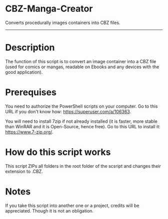 # CBZ-Manga-Creator
Converts procedurally images containers into CBZ files.

---

# Description
The function of this script is to convert an image container into a
CBZ file (used for comics or mangas, readable on Ebooks and any
devices with the good application).

# Prerequises
You need to authorize the PowerShell scripts on your computer. Go to
this URL if you don't know how: https://superuser.com/a/106363.

You will need to install 7zip if not already installed (it is faster,
more stable than WinRAR and it is Open-Source, hence free). Go to
this URL to install it: https://www.7-zip.org/.

# How do this script works
This script ZIPs all folders in the root folder of the scsript and
changes their extension to .CBZ.

# Notes
If you take this script into another one or a project, credits will
be appreciated. Though it is not an obligation.